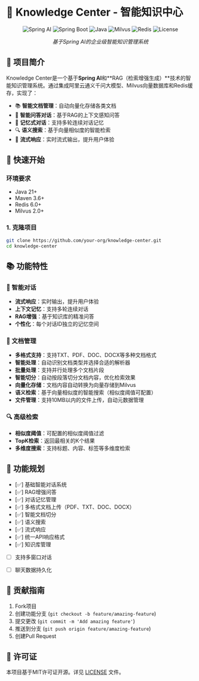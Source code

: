 # 🧠 Knowledge Center - 智能知识中心

<div align="center">
  
![Spring AI](https://img.shields.io/badge/Spring%20AI-1.0.0-brightgreen)
![Spring Boot](https://img.shields.io/badge/Spring%20Boot-3.5.3-success)
![Java](https://img.shields.io/badge/Java-21-orange)
![Milvus](https://img.shields.io/badge/Milvus-Vector%20DB-blue)
![Redis](https://img.shields.io/badge/Redis-Cache-red)
![License](https://img.shields.io/badge/License-MIT-yellow)

*基于Spring AI的企业级智能知识管理系统*

</div>

## 🎯 项目简介

Knowledge Center是一个基于**Spring AI**和**RAG（检索增强生成）**技术的智能知识管理系统。通过集成阿里云通义千问大模型、Milvus向量数据库和Redis缓存，实现了：

- 📚 **智能文档管理**：自动向量化存储各类文档
- 🤖 **智能问答对话**：基于RAG的上下文感知问答
- 🧠 **记忆式对话**：支持多轮连续对话记忆
- 🔍 **语义搜索**：基于向量相似度的智能检索
- 🌊 **流式响应**：实时流式输出，提升用户体验


## 🚀 快速开始

### 环境要求

- Java 21+
- Maven 3.6+
- Redis 6.0+
- Milvus 2.0+

### 1. 克隆项目

```bash
git clone https://github.com/your-org/knowledge-center.git
cd knowledge-center
```


## 📚 功能特性

### 🤖 智能对话

- **流式响应**：实时输出，提升用户体验
- **上下文记忆**：支持多轮连续对话
- **RAG增强**：基于知识库的精准问答
- **个性化**：每个对话ID独立的记忆空间


### 📄 文档管理

- **多格式支持**：支持TXT、PDF、DOC、DOCX等多种文档格式
- **智能处理**：自动识别文档类型并选择合适的解析器
- **批量处理**：支持并行处理多个文档片段
- **智能切分**：自动按段落切分文档内容，优化检索效果
- **向量化存储**：文档内容自动转换为向量存储到Milvus
- **语义检索**：基于向量相似度的智能搜索（相似度阈值可配置）
- **文件管理**：支持10MB以内的文件上传，自动元数据管理


### 🔍 高级检索

- **相似度阈值**：可配置的相似度阈值过滤
- **TopK检索**：返回最相关的K个结果
- **多维度搜索**：支持标题、内容、标签等多维度检索


## 🚀 功能规划
- [✅] 基础智能对话系统
- [✅] RAG增强问答
- [✅] 对话记忆管理
- [✅] 多格式文档上传（PDF、TXT、DOC、DOCX）
- [✅] 智能文档切分
- [✅] 语义搜索
- [✅] 流式响应
- [✅] 统一API响应格式
- [✅] 知识库管理
- [ ] 支持多窗口对话
- [ ] 聊天数据持久化


## 🤝 贡献指南

1. Fork项目
2. 创建功能分支 (`git checkout -b feature/amazing-feature`)
3. 提交更改 (`git commit -m 'Add amazing feature'`)
4. 推送到分支 (`git push origin feature/amazing-feature`)
5. 创建Pull Request

## 📄 许可证

本项目基于MIT许可证开源。详见 [LICENSE](LICENSE) 文件。